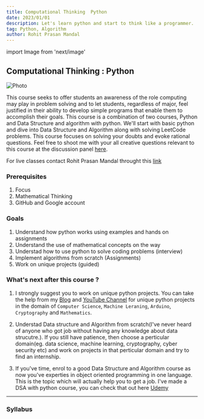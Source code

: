 ```yaml
---
title: Computational Thinking  Python
date: 2023/01/01
description: Let's learn python and start to think like a programmer.  
tag: Python, Algorithm
author: Rohit Prasan Mandal
---
```


import Image from 'next/image'

## Computational Thinking : Python

<Image
  src="/images/ad.png"
  alt="Photo"
  width={4592}
  height={2584}
  priority
  className="next-image"
/>

This course seeks to offer students an awareness of the role computing may play in problem solving and to let students, regardless of major, feel justified in their ability to develop simple programs that enable them to accomplish their goals. This course is a combination of two courses, Python and Data Structure and algorithm with python. We'll start with basic python and dive into Data Structure and Algorithm along with solving LeetCode problems. This course focuses on solving your doubts and evoke rational questions. Feel free to shoot me with your all creative questions relevant to this course at the discussion panel [here](https://github.com/xiaowuc2/Computational-Thinking-Python/discussions).

For live classes contact Rohit Prasan Mandal throught this <a href="https://mail.google.com/mail/u/0/?to=rohitmandal814566@gmail.com&su=Interested to work with you on <this> domain&body=Name : %0AGitHub id : %0APhone number :&fs=1&tf=cm" title="rohitmandal814566@gmail.com">link</a></pre></p>


### Prerequisites

1. Focus
2. Mathematical Thinking  
3. GitHub and Google account

### Goals

1. Understand how python works using examples and hands on assignments
2. Understand the use of mathematical concepts on the way
3. Understad how to use python to solve coding problems (interview)
4. Implement algorithms from scratch (Assignments)
5. Work on unique projects (guided)

### What's next after this course ? 

1. I strongly suggest you to work on unique python projects. You can take the help from my [Blog](https://xiaowuc2.vercel.app/posts) and [YouTube Channel](https://www.youtube.com/c/qxresearch/) for unique python projects in the domain of `Computer Science`, `Machine Leraning`, `Arduino`, `Cryptography` and `Mathematics`. 

2. Understad Data structure and Algorithm from scratch(I've never heard of anyone who got job without having any knowledge about data strucutre.). If you still have patience, then choose a perticular domain(eg. data science, machine learning, cryptography, cyber security etc) and work on projects in that perticular domain and try to find an internship.

3. If you've time, enrol to a good Data Structure and Algorithm course as now you've experties in object oriented programming in one language. This is the topic which will actually help you to get a job. I've made a DSA with python course, you can check that out here [Udemy]()

---

### Syllabus 

